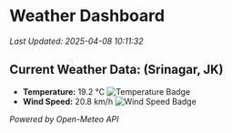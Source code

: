 
# Weather Dashboard

_Last Updated: 2025-04-08 10:11:32_

## Current Weather Data: (Srinagar, JK)
- **Temperature:** 19.2 °C ![Temperature Badge](https://img.shields.io/badge/Temperature-Low%20Temp-blue)
- **Wind Speed:** 20.8 km/h ![Wind Speed Badge](https://img.shields.io/badge/Wind%20Speed-Light%20Breeze-blue)

*Powered by Open-Meteo API*
